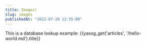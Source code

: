 ```yaml
---
title: Images!
slug: images
publishedAt: "2022-07-20 12:35:00"
---
```


This is a database lookup example: {{yassg_get('articles', '/hello-world.md').title}}

